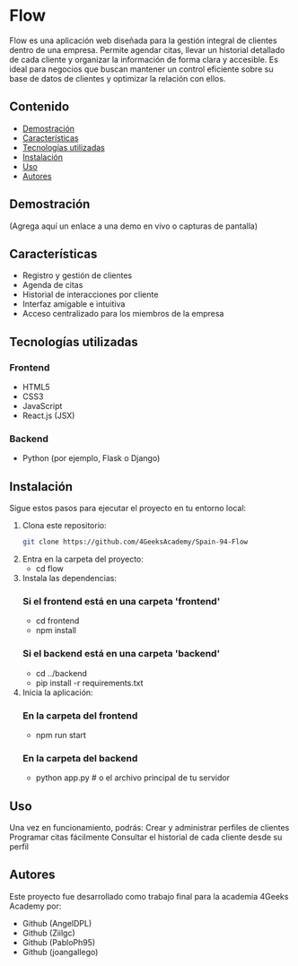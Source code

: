 # Flow

Flow es una aplicación web diseñada para la gestión integral de clientes dentro de una empresa. Permite agendar citas, llevar un historial detallado de cada cliente y organizar la información de forma clara y accesible. Es ideal para negocios que buscan mantener un control eficiente sobre su base de datos de clientes y optimizar la relación con ellos.

## Contenido

- [Demostración](#demostración)
- [Características](#características)
- [Tecnologías utilizadas](#tecnologías-utilizadas)
- [Instalación](#instalación)
- [Uso](#uso)
- [Autores](#autores)

## Demostración

(Agrega aquí un enlace a una demo en vivo o capturas de pantalla)

## Características

- Registro y gestión de clientes
- Agenda de citas
- Historial de interacciones por cliente
- Interfaz amigable e intuitiva
- Acceso centralizado para los miembros de la empresa

## Tecnologías utilizadas

### Frontend

- HTML5
- CSS3
- JavaScript
- React.js (JSX)

### Backend

- Python (por ejemplo, Flask o Django)

## Instalación

Sigue estos pasos para ejecutar el proyecto en tu entorno local:

1. Clona este repositorio:
   ```bash
   git clone https://github.com/4GeeksAcademy/Spain-94-Flow
   ```
2. Entra en la carpeta del proyecto:
   - cd flow
3. Instala las dependencias:
   ### Si el frontend está en una carpeta 'frontend'
   - cd frontend
   - npm install
   ### Si el backend está en una carpeta 'backend'
   - cd ../backend
   - pip install -r requirements.txt
4. Inicia la aplicación:
   ### En la carpeta del frontend
   - npm run start
   ### En la carpeta del backend
   - python app.py # o el archivo principal de tu servidor

## Uso

Una vez en funcionamiento, podrás:
Crear y administrar perfiles de clientes
Programar citas fácilmente
Consultar el historial de cada cliente desde su perfil

## Autores

Este proyecto fue desarrollado como trabajo final para la academia 4Geeks Academy por:

- Github (AngelDPL)
- Github (Ziilgc)
- Github (PabloPh95)
- Github (joangallego)

